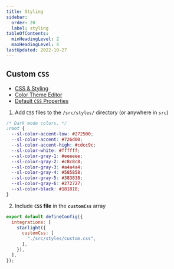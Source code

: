 ```yaml
---
title: Styling
sidebar:
  order: 20
  label: styling
tableOfContents:
  minHeadingLevel: 2
  maxHeadingLevel: 4
lastUpdated: 2022-10-27
---
```


## Custom `CSS`

- [CSS & Styling](https://starlight.astro.build/guides/css-and-tailwind/)
- [Color Theme Editor](https://starlight.astro.build/guides/css-and-tailwind/#color-theme-editor)
- [Default `CSS` Properties](https://github.com/withastro/starlight/blob/main/packages/starlight/style/props.css)

1. Add `CSS` files to the `/src/styles/` directory (or anywhere in `src`)

```css title="/src/styles/custom.css"
/* Dark mode colors. */
:root {
  --sl-color-accent-low: #272500;
  --sl-color-accent: #726d00;
  --sl-color-accent-high: #cdcc9c;
  --sl-color-white: #ffffff;
  --sl-color-gray-1: #eeeeee;
  --sl-color-gray-2: #c8c8c8;
  --sl-color-gray-3: #a4a4a4;
  --sl-color-gray-4: #585858;
  --sl-color-gray-5: #383838;
  --sl-color-gray-6: #272727;
  --sl-color-black: #181818;
}
```

2. Include **`CSS` file** in the **`customCss`** array

```js title="astro.config.mjs" {4-6} {"CSS file": 5}
export default defineConfig({
  integrations: [
    starlight({
      customCss: [
        "./src/styles/custom.css",
      ],
    }),
  ],
});
```
